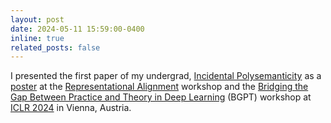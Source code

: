 ```yaml
---
layout: post
date: 2024-05-11 15:59:00-0400
inline: true
related_posts: false
---
```


I presented the first paper of my undergrad, [Incidental Polysemanticity](https://arxiv.org/abs/2312.03096) as a [poster](https://openreview.net/forum?id=AHfE6WeJLQ) at the [Representational Alignment](https://representational-alignment.github.io/) workshop and the [Bridging the Gap Between Practice and Theory in Deep Learning](https://sites.google.com/view/bgpt-iclr24) (BGPT) workshop at [ICLR 2024](https://iclr.cc/) in Vienna, Austria.
